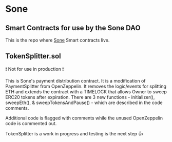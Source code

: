 # Sone
## Smart Contracts for use by the Sone DAO

This is the repo where [Sone](https://sone.works/) Smart contracts live.  

## TokenSplitter.sol

:exclamation: Not for use in production :exclamation:


This is Sone's payment distribution contract.  It is a modification of PaymentSplitter from OpenZeppelin.  It removes the logic/events for splitting ETH and extends the contract with a TIMELOCK that allows Owner to sweep ERC20 tokens after expiration.  There are 3 new functions - initializer(), sweepEth(), & sweepTokensAndPause() - which are described in the code comments.  

Additional code is flagged with comments while the unused OpenZeppelin code is commented out.  

TokenSplitter is a work in progress and testing is the next step :thumbsup:	
